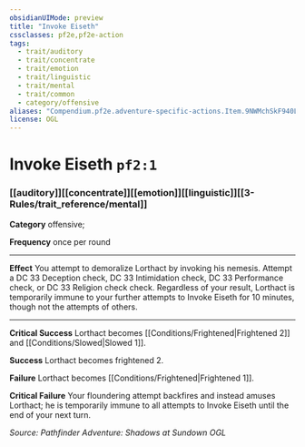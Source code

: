 ```yaml
---
obsidianUIMode: preview
title: "Invoke Eiseth"
cssclasses: pf2e,pf2e-action
tags:
  - trait/auditory
  - trait/concentrate
  - trait/emotion
  - trait/linguistic
  - trait/mental
  - trait/common
  - category/offensive
aliases: "Compendium.pf2e.adventure-specific-actions.Item.9NWMchSkF940L0SW"
license: OGL
---
```

# Invoke Eiseth `pf2:1`

### [[auditory]][[concentrate]][[emotion]][[linguistic]][[3-Rules/trait_reference/mental]]

**Category** offensive; 




**Frequency** once per round

* * *

**Effect** You attempt to demoralize Lorthact by invoking his nemesis. Attempt a DC 33 Deception check, DC 33 Intimidation check, DC 33 Performance check, or DC 33 Religion check check. Regardless of your result, Lorthact is temporarily immune to your further attempts to Invoke Eiseth for 10 minutes, though not the attempts of others.

* * *

**Critical Success** Lorthact becomes [[Conditions/Frightened|Frightened 2]] and [[Conditions/Slowed|Slowed 1]].

**Success** Lorthact becomes frightened 2.

**Failure** Lorthact becomes [[Conditions/Frightened|Frightened 1]].

**Critical Failure** Your floundering attempt backfires and instead amuses Lorthact; he is temporarily immune to all attempts to Invoke Eiseth until the end of your next turn.

*Source: Pathfinder Adventure: Shadows at Sundown*
*OGL*